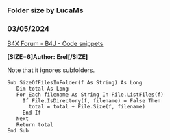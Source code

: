 ### Folder size by LucaMs
### 03/05/2024
[B4X Forum - B4J - Code snippets](https://www.b4x.com/android/forum/threads/159681/)

**[SIZE=6]Author: Erel[/SIZE]**  
  
Note that it ignores subfolders.  
  

```B4X
Sub SizeOfFilesInFolder(f As String) As Long  
   Dim total As Long  
   For Each filename As String In File.ListFiles(f)  
     If File.IsDirectory(f, filename) = False Then  
       total = total + File.Size(f, filename)  
     End If  
   Next  
   Return total  
End Sub
```